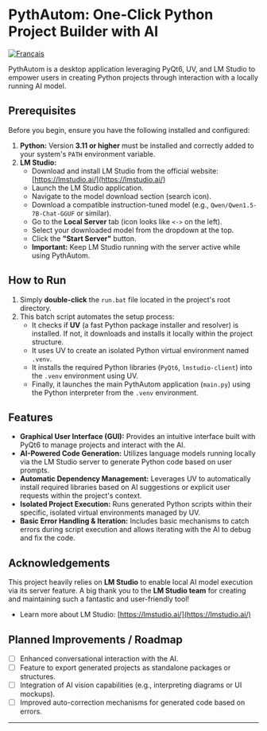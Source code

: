 # PythAutom: One-Click Python Project Builder with AI

[![Français](https://img.shields.io/badge/Langue-Français-blue.svg)](READMEFR.md)

PythAutom is a desktop application leveraging PyQt6, UV, and LM Studio to empower users in creating Python projects through interaction with a locally running AI model.

## Prerequisites

Before you begin, ensure you have the following installed and configured:

1.  **Python:** Version **3.11 or higher** must be installed and correctly added to your system's `PATH` environment variable.
2.  **LM Studio:**
    *   Download and install LM Studio from the official website: [https://lmstudio.ai/](https://lmstudio.ai/)
    *   Launch the LM Studio application.
    *   Navigate to the model download section (search icon).
    *   Download a compatible instruction-tuned model (e.g., `Qwen/Qwen1.5-7B-Chat-GGUF` or similar).
    *   Go to the **Local Server** tab (icon looks like `<->` on the left).
    *   Select your downloaded model from the dropdown at the top.
    *   Click the **"Start Server"** button.
    *   **Important:** Keep LM Studio running with the server active while using PythAutom.

## How to Run

1.  Simply **double-click** the `run.bat` file located in the project's root directory.
2.  This batch script automates the setup process:
    *   It checks if **UV** (a fast Python package installer and resolver) is installed. If not, it downloads and installs it locally within the project structure.
    *   It uses UV to create an isolated Python virtual environment named `.venv`.
    *   It installs the required Python libraries (`PyQt6`, `lmstudio-client`) into the `.venv` environment using UV.
    *   Finally, it launches the main PythAutom application (`main.py`) using the Python interpreter from the `.venv` environment.

## Features

*   **Graphical User Interface (GUI):** Provides an intuitive interface built with PyQt6 to manage projects and interact with the AI.
*   **AI-Powered Code Generation:** Utilizes language models running locally via the LM Studio server to generate Python code based on user prompts.
*   **Automatic Dependency Management:** Leverages UV to automatically install required libraries based on AI suggestions or explicit user requests within the project's context.
*   **Isolated Project Execution:** Runs generated Python scripts within their specific, isolated virtual environments managed by UV.
*   **Basic Error Handling & Iteration:** Includes basic mechanisms to catch errors during script execution and allows iterating with the AI to debug and fix the code.

## Acknowledgements

This project heavily relies on **LM Studio** to enable local AI model execution via its server feature. A big thank you to the **LM Studio team** for creating and maintaining such a fantastic and user-friendly tool!

*   Learn more about LM Studio: [https://lmstudio.ai/](https://lmstudio.ai/)

## Planned Improvements / Roadmap

*   [ ] Enhanced conversational interaction with the AI.
*   [ ] Feature to export generated projects as standalone packages or structures.
*   [ ] Integration of AI vision capabilities (e.g., interpreting diagrams or UI mockups).
*   [ ] Improved auto-correction mechanisms for generated code based on errors.

---
